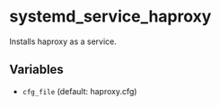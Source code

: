 # systemd_service_haproxy

Installs haproxy as a service.
## Variables
* `cfg_file` (default: haproxy.cfg)
